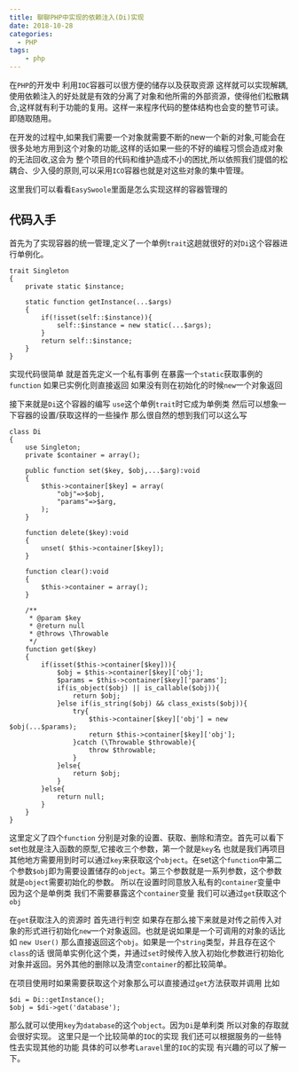 ```yaml
---
title: 聊聊PHP中实现的依赖注入(Di)实现
date: 2018-10-28
categories:
  - PHP
tags:
    - php
---
```

在`PHP`的开发中 利用`IOC`容器可以很方便的储存以及获取资源 这样就可以实现解耦, 使用依赖注入的好处就是有效的分离了对象和他所需的外部资源，使得他们松散耦合,这样就有利于功能的复用。这样一来程序代码的整体结构也会变的整节可读。即随取随用。

在开发的过程中,如果我们需要一个对象就需要不断的new一个新的对象,可能会在很多处地方用到这个对象的功能,这样的话如果一些的不好的编程习惯会造成对象的无法回收,这会为
整个项目的代码和维护造成不小的困扰,所以依照我们提倡的松耦合、少入侵的原则,可以采用`ICO`容器也就是对这些对象的集中管理。

这里我们可以看看`EasySwoole`里面是怎么实现这样的容器管理的

## 代码入手
首先为了实现容器的统一管理,定义了一个单例`trait`这趟就很好的对`Di`这个容器进行单例化。
```
trait Singleton
{
    private static $instance;

    static function getInstance(...$args)
    {
        if(!isset(self::$instance)){
            self::$instance = new static(...$args);
        }
        return self::$instance;
    }
}
```
实现代码很简单  就是首先定义一个私有事例  在暴露一个`static`获取事例的`function` 如果已实例化则直接返回 如果没有则在初始化的时候`new`一个对象返回

接下来就是`Di`这个容器的编写 `use`这个单例`trait`时它成为单例类  然后可以想象一下容器的设置/获取这样的一些操作 那么很自然的想到我们可以这么写
```
class Di
{
    use Singleton;
    private $container = array();

    public function set($key, $obj,...$arg):void
    {
        $this->container[$key] = array(
            "obj"=>$obj,
            "params"=>$arg,
        );
    }

    function delete($key):void
    {
        unset( $this->container[$key]);
    }

    function clear():void
    {
        $this->container = array();
    }

    /**
     * @param $key
     * @return null
     * @throws \Throwable
     */
    function get($key)
    {
        if(isset($this->container[$key])){
            $obj = $this->container[$key]['obj'];
            $params = $this->container[$key]['params'];
            if(is_object($obj) || is_callable($obj)){
                return $obj;
            }else if(is_string($obj) && class_exists($obj)){
                try{
                    $this->container[$key]['obj'] = new $obj(...$params);
                    return $this->container[$key]['obj'];
                }catch (\Throwable $throwable){
                    throw $throwable;
                }
            }else{
                return $obj;
            }
        }else{
            return null;
        }
    }
}
```
这里定义了四个`function` 分别是对象的设置、获取、删除和清空。首先可以看下set也就是注入函数的原型,它接收三个参数，第一个就是`key`名 也就是我们再项目其他地方需要用到时可以通过`key`来获取这个`object`。在set这个`function`中第二个参数`$obj`即为需要设置储存的`object`。第三个参数就是一系列参数，这个参数就是`object`需要初始化的参数。
所以在设置时同意放入私有的`container`变量中 因为这个是单例类 我们不需要暴露这个`container`变量 我们可以通过`get`获取这个`obj`

在`get`获取注入的资源时 首先进行判空  如果存在那么接下来就是对传之前传入对象的形式进行初始化`new`一个对象返回。也就是说如果是一个可调用的对象的话比如 `new User()` 那么直接返回这个`obj`。如果是一个`string`类型，并且存在这个`class`的话 很简单实例化这个类，并通过`set`时候传入放入初始化参数进行初始化对象并返回。另外其他的删除以及清空`container`的都比较简单。

在项目使用时如果需要获取这个对象那么可以直接通过`get`方法获取并调用  比如
```
$di = Di::getInstance();
$obj = $di->get('database');
```

那么就可以使用`key`为`database`的这个`object`。因为`Di`是单利类 所以对象的存取就会很好实现。 这里只是一个比较简单的`IOC`的实现 我们还可以根据服务的一些特性去实现其他的功能 具体的可以参考`Laravel`里的`IOC`的实现 有兴趣的可以了解一下。